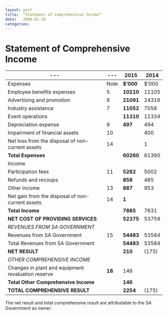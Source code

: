 ```yaml
---
layout: post
title:  “Statement of Comprehensive Income“
date:   2000-01-10
categories:
---
```


# Statement of Comprehensive Income

| --- | --- | **2015** | 2014
| --- | --- | --- | ---
| Expenses | Note | **$’000** | $’000
| Employee benefits expenses | 5 | **10210** | 11105
| Advertising and promotion | 6 | **21091** | 24316
| Industry assistance | 7 | **11052** | 7058
| Event operations | | **11310** | 11334
| Depreciation expense | 9 | **497** | 494
| Impairment of financial assets | 10 | | 400
| Net loss from the disposal of non-current assets | 14 | | 1
| **Total Expenses** | | **60260** | 61390
| Income | | |
| Participation fees | 11 | **5282** | 5002
| Refunds and recoups |  | **858** | 485
| Other income | 13 | **887** | 953
| Net gain from the disposal of non-current assets | 14| **1** |
| **Total Income** |  | **7885** | 7631
| **NET COST OF PROVIDING SERVICES** |  | **52375** | 53759
| *REVENUES FROM SA GOVERNMENT* |  |  |
| Revenues from SA Government | 15 | **54483** | 53584
| Total Revenues from SA Government |  | **54483** | 53584
| **NET RESULT** |  | **210** | (175)
| *OTHER COMPREHENSIVE INCOME* |  |  |
| Changes in plant and equipment revaluation reserve | **18** | 146 |
| **Total Other Comprehensive Income** |  | **146** |
| **TOTAL COMPREHENSIVE RESULT** |  | **2254** | (175)

The net result and total comprehensive result are attributable to the SA Government as owner.
